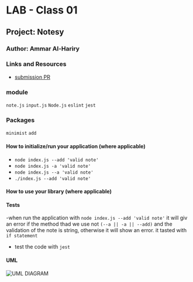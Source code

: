 
# LAB - Class 01

## Project: Notesy

### Author:  Ammar Al-Hariry

### Links and Resources

- [submission PR](https://github.com/401-advanced-javascript-ammar-hariry/Notesy/pull/4)

### module 
``note.js``
``input.js``
``Node.js``
``eslint``
``jest``

### Packages
``minimist``
``add``


#### How to initialize/run your application (where applicable)

- ``node index.js --add 'valid note'``
- ``node index.js -a 'valid note'``
- ``node index.js --a 'valid note'``
- ``./index.js --add 'valid note'``


#### How to use your library (where applicable)

#### Tests

-when run the application with ``node index.js --add 'valid note'``  it will giv an error if the method thad we use not ``(--a || -a || --add)`` and the validation of the note is string, otherwise it will show an error. it tasted with ``if statement``
- test the code with ``jest``

#### UML

![UML DIAGRAM](https://i.ibb.co/4tzrws9/whitebord-lab01.png)
